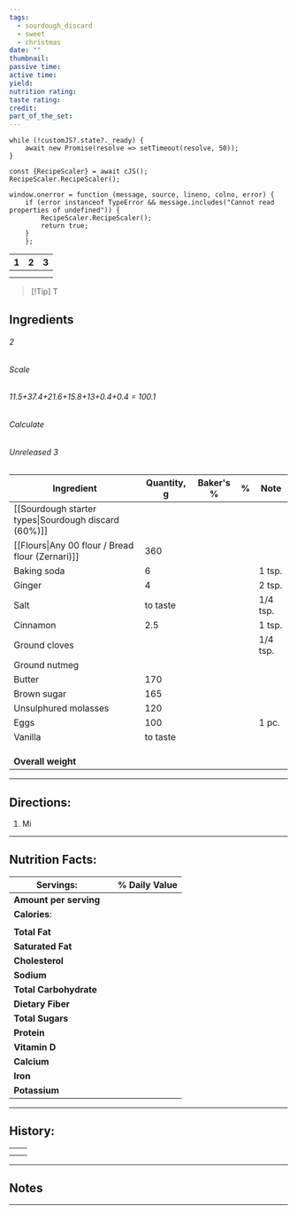 ```yaml
---
tags:
  - sourdough_discard
  - sweet
  - christmas
date: ""
thumbnail: 
passive time: 
active time: 
yield: 
nutrition rating: 
taste rating: 
credit: 
part_of_the_set:
---
```

```dataviewjs
while (!customJS?.state?._ready) { 
	await new Promise(resolve => setTimeout(resolve, 50)); 
} 

const {RecipeScaler} = await cJS();
RecipeScaler.RecipeScaler();

window.onerror = function (message, source, lineno, colno, error) {
	if (error instanceof TypeError && message.includes("Cannot read properties of undefined")) {
		RecipeScaler.RecipeScaler();
		return true;
	}
    };
```

| 1                             | 2                                                                                                                                                                                                                                    | 3                                                                                                                                                                                                                                    |
| ----------------------------- | ------------------------------------------------------------------------------------------------------------------------------------------------------------------------------------------------------------------------------------ | ------------------------------------------------------------------------------------------------------------------------------------------------------------------------------------------------------------------------------------ |
|                               |                                                                                                                                                                                                                                      |                                                                                                                                                                                                                                      |
|                               |                                                                                                                                                                                                                                      |                                                                                                                                                                                                                                      |

> [!Tip] T
## Ingredients

###### 2
###### Scale
###### 11.5+37.4+21.6+15.8+13+0.4+0.4 = 100.1
###### Calculate
###### Unreleased 3

| Ingredient                                           | Quantity, g | Baker's % | %   | Note     |
| ---------------------------------------------------- | ----------- | --------- | --- | -------- |
| [[Sourdough starter types\|Sourdough discard (60%)]] |             |           |     |          |
| [[Flours\|Any 00 flour / Bread flour (Zernari)]]     | 360         |           |     |          |
| Baking soda                                          | 6           |           |     | 1 tsp.   |
| Ginger                                               | 4           |           |     | 2 tsp.   |
| Salt                                                 | to taste    |           |     | 1/4 tsp. |
| Cinnamon                                             | 2.5         |           |     | 1 tsp.   |
| Ground cloves                                        |             |           |     | 1/4 tsp. |
| Ground nutmeg                                        |             |           |     |          |
| Butter                                               | 170         |           |     |          |
| Brown sugar                                          | 165         |           |     |          |
| Unsulphured molasses                                 | 120         |           |     |          |
| Eggs                                                 | 100         |           |     | 1 pc.    |
| Vanilla                                              | to taste    |           |     |          |
|                                                      |             |           |     |          |
|                                                      |             |           |     |          |
|                                                      |             |           |     |          |
| **Overall weight**                                   |             |           |     |          |




---
## Directions:

1. Mi


---
## Nutrition Facts:

| **Servings:**          |       | % Daily Value |
| ---------------------- | ----- | ------------- |
| **Amount per serving** |       |               |
| **Calories**:          |       |               |
|                        |       |               |
| **Total Fat**          |       |               |
| **Saturated Fat**      |       |               |
| **Cholesterol**        |       |               |
| **Sodium**             |       |               |
| **Total Carbohydrate** |       |               |
| **Dietary Fiber**      |       |               |
| **Total Sugars**       |       |               |
| **Protein**            |       |               |
| **Vitamin D**          |       |               |
| **Calcium**            |       |               |
| **Iron**               |       |               |
| **Potassium**          |       |               |

---
## History:

|                                                                                                                                                                                                                                      |                                                                                                                                                                                                                                      |
| ------------------------------------------------------------------------------------------------------------------------------------------------------------------------------------------------------------------------------------ | ------------------------------------------------------------------------------------------------------------------------------------------------------------------------------------------------------------------------------------ |
|                                                                                                                                                                                                                                      |                                                                                                                                                                                                                                      |
|                                                                                                                                                                                                                                      |                                                                                                                                                                                                                                      |


---
## Notes


>

---



